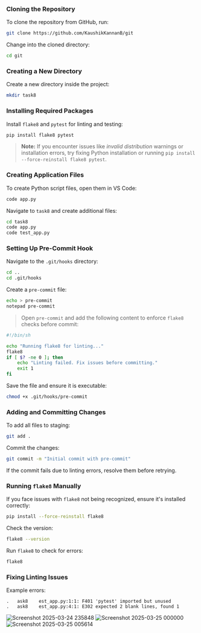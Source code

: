 
### Cloning the Repository
To clone the repository from GitHub, run:
```sh
git clone https://github.com/KaushikKannanB/git
```

Change into the cloned directory:
```sh
cd git
```

### Creating a New Directory
Create a new directory inside the project:
```sh
mkdir task8
```

### Installing Required Packages
Install `flake8` and `pytest` for linting and testing:
```sh
pip install flake8 pytest
```
> **Note:** If you encounter issues like *invalid distribution* warnings or installation errors, try fixing Python installation or running `pip install --force-reinstall flake8 pytest`.

### Creating Application Files
To create Python script files, open them in VS Code:
```sh
code app.py
```
Navigate to `task8` and create additional files:
```sh
cd task8
code app.py
code test_app.py
```

### Setting Up Pre-Commit Hook
Navigate to the `.git/hooks` directory:
```sh
cd ..
cd .git/hooks
```
Create a `pre-commit` file:
```sh
echo > pre-commit
notepad pre-commit
```
> Open `pre-commit` and add the following content to enforce `flake8` checks before commit:
```sh
#!/bin/sh

echo "Running flake8 for linting..."
flake8
if [ $? -ne 0 ]; then
    echo "Linting failed. Fix issues before committing."
    exit 1
fi
```
Save the file and ensure it is executable:
```sh
chmod +x .git/hooks/pre-commit
```

### Adding and Committing Changes
To add all files to staging:
```sh
git add .
```
Commit the changes:
```sh
git commit -m "Initial commit with pre-commit"
```
If the commit fails due to linting errors, resolve them before retrying.

### Running `flake8` Manually
If you face issues with `flake8` not being recognized, ensure it's installed correctly:
```sh
pip install --force-reinstall flake8
```
Check the version:
```sh
flake8 --version
```
Run `flake8` to check for errors:
```sh
flake8
```

### Fixing Linting Issues
Example errors:
```
.	ask8	est_app.py:1:1: F401 'pytest' imported but unused
.	ask8	est_app.py:4:1: E302 expected 2 blank lines, found 1
```
![Screenshot 2025-03-24 235848](https://github.com/user-attachments/assets/d25ad93c-960a-4940-b140-3f8221d862a5)
![Screenshot 2025-03-25 000000](https://github.com/user-attachments/assets/c35f4c67-b093-4835-a6bb-ae14cfa32cf7)
![Screenshot 2025-03-25 005614](https://github.com/user-attachments/assets/cc39441c-5a7b-47e1-851b-dc6cc899e042)



